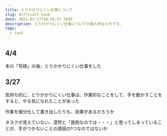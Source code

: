 ```yaml
---
title: とりかかりにくい仕事について
slug: difficult-task
date: 2021-03-27T10:56:57.369Z
description: とりかかりにくい仕事についての個人的なメモです。
tags:
  - task
---
```

## 4/4

本の「写経」の後，とりかかりにくい仕事をした

## 3/27

気持ち的に、とりかかりにくい仕事は、作業的なことをして、手を動かすことをすると、やる気になれたことがあった

作業を細分化して書き出したりも、効果があるだろうか

タスクが見えていない、漠然と「面倒なのでは・・・」と思ってしまっていることが、手がつかないことの原因の1つなのではないか